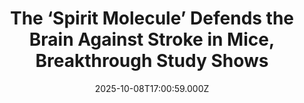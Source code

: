 ---
title: "The ‘Spirit Molecule’ Defends the Brain Against Stroke in Mice, Breakthrough Study Shows"
date: 2025-10-08T17:00:59.000Z
category: Human Kindness
externalLink: "https://www.goodnewsnetwork.org/the-spirit-molecule-defends-the-brain-against-stroke-in-mice-breakthrough-study-shows/"
image: ""
excerpt: "N,N-dimethyltryptamine (DMT) is a potent psychoactive molecule present in the brain and much of the world’s plant life, but it also may be able to save humans from damage in the event of a stroke. Scientists in Hungary used it to reduce the harmful effects of stroke in animal models and cell culture experiments. Known […] The post The ‘Spirit…"
---